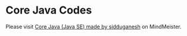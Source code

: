 # Core Java Codes
<!--<iframe width="600" height="400" frameBorder="0" src="https://www.mindmeister.com/maps/public_map_shell/3067400300/core-java-java-se-made-by-sidduganesh?width=600&height=400&z=auto&no_share=1&no_logo=1" scrolling="no" style="overflow:hidden;margin-bottom:5px">Your browser is not able to display frames. -->Please visit <a href="https://www.mindmeister.com/3067400300/core-java-java-se-made-by-sidduganesh" target="_blank">Core Java (Java SE) made by sidduganesh</a> on MindMeister.</iframe>

